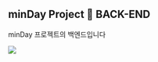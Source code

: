 ## minDay Project 📘 BACK-END

minDay 프로젝트의 백엔드입니다

<img src="https://img.shields.io/badge/javaScript-F7DF1E?style=for-the-badge&logo=javaScript&logoColor=white"> 
